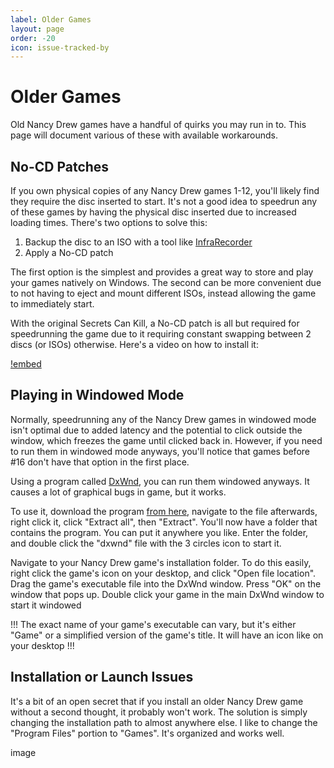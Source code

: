 ```yaml
---
label: Older Games
layout: page
order: -20
icon: issue-tracked-by
---
```


# Older Games

Old Nancy Drew games have a handful of quirks you may run in to. This page will document various of these with available workarounds.

## No-CD Patches

If you own physical copies of any Nancy Drew games 1-12, you'll likely find they require the disc inserted to start. It's not a good idea to speedrun any of these games by having the physical disc inserted due to increased loading times. There's two options to solve this:
1. Backup the disc to an ISO with a tool like [InfraRecorder](https://sourceforge.net/projects/infrarecorder/)
2. Apply a No-CD patch

The first option is the simplest and provides a great way to store and play your games natively on Windows. The second can be more convenient due to not having to eject and mount different ISOs, instead allowing the game to immediately start.

With the original Secrets Can Kill, a No-CD patch is all but required for speedrunning the game due to it requiring constant swapping between 2 discs (or ISOs) otherwise. Here's a video on how to install it:

[!embed](https://www.youtube.com/watch?v=3xY7XeEWLpo)

## Playing in Windowed Mode

Normally, speedrunning any of the Nancy Drew games in windowed mode isn't optimal due to added latency and the potential to click outside the window, which freezes the game until clicked back in. However, if you need to run them in windowed mode anyways, you'll notice that games before #16 don't have that option in the first place.

Using a program called [DxWnd](https://sourceforge.net/projects/dxwnd/), you can run them windowed anyways. It causes a lot of graphical bugs in game, but it works.

To use it, download the program [from here](https://sourceforge.net/projects/dxwnd/), navigate to the file afterwards, right click it, click "Extract all", then "Extract". You'll now have a folder that contains the program. You can put it anywhere you like. Enter the folder, and double click the "dxwnd" file with the 3 circles icon to start it.

Navigate to your Nancy Drew game's installation folder. To do this easily, right click the game's icon on your desktop, and click "Open file location". Drag the game's executable file into the DxWnd window. Press "OK" on the window that pops up. Double click your game in the main DxWnd window to start it windowed

!!!
The exact name of your game's executable can vary, but it's either "Game" or a simplified version of the game's title. It will have an icon like on your desktop
!!!

## Installation or Launch Issues

It's a bit of an open secret that if you install an older Nancy Drew game without a second thought, it probably won't work. The solution is simply changing the installation path to almost anywhere else. I like to change the "Program Files" portion to "Games". It's organized and works well.

image

